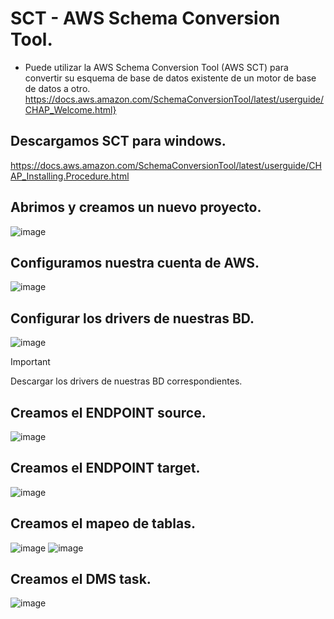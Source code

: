 # SCT - AWS Schema Conversion Tool.
- Puede utilizar la AWS Schema Conversion Tool (AWS SCT) para convertir su esquema de base de datos existente de un motor de base de datos a otro.
https://docs.aws.amazon.com/SchemaConversionTool/latest/userguide/CHAP_Welcome.html}

## Descargamos SCT para windows.
https://docs.aws.amazon.com/SchemaConversionTool/latest/userguide/CHAP_Installing.Procedure.html

## Abrimos y creamos un nuevo proyecto.
![image](https://github.com/user-attachments/assets/873aea8f-ab0a-4a8f-a7be-90e9857ed254)

## Configuramos nuestra cuenta de AWS.
![image](https://github.com/user-attachments/assets/ce7efaa0-41ff-4a10-b516-5653e4111156)

## Configurar los drivers de nuestras BD.
![image](https://github.com/user-attachments/assets/37204e91-ae2c-4dd2-856e-440154349375)

> [!IMPORTANT]
> Descargar los drivers de nuestras BD correspondientes.

## Creamos el ENDPOINT source.
![image](https://github.com/user-attachments/assets/82b6dae5-7fec-447c-92b0-ed45f586d77e)

## Creamos el ENDPOINT target.
![image](https://github.com/user-attachments/assets/f85f0b1a-bda3-4a3e-bac2-a9cfdcaeed1d)

## Creamos el mapeo de tablas.
![image](https://github.com/user-attachments/assets/8b2d640e-39ab-4617-baf2-16ff1ac99d8b)
![image](https://github.com/user-attachments/assets/d750e7fd-4a8a-4582-aaf1-85786aca6f65)

## Creamos el DMS task.
![image](https://github.com/user-attachments/assets/8dd5f039-afa7-424d-9c06-aa6417248fae)
